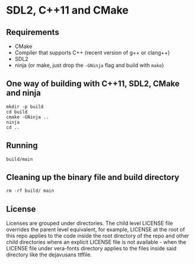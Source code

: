 SDL2, C++11 and CMake
=====================

Requirements
------------

* CMake
* Compiler that supports C++ (recent version of g++ or clang++)
* SDL2
* ninja (or make, just drop the `-GNinja` flag and build with `make`)

One way of building with C++11, SDL2, CMake and ninja
-----------------------------------------------------

    mkdir -p build
    cd build
    cmake -GNinja ..
    ninja
    cd ..
    
Running
-------

    build/main

Cleaning up the binary file and build directory
-----------------------------------------------

    rm -rf build/ main

License
-----------------------------------------------

Licenses are grouped under directories. The child level LICENSE file overrides the parent level equivalent, for example, LICENSE at the root of this repo applies to the code inside the root directory of the repo and other child directories where an explicit LICENSE file is not available - when the LICENSE file under vera-fonts directory applies to the files inside said directory like the dejavusans ttffile.

